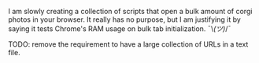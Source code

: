 I am slowly creating a collection of scripts that open a bulk amount of corgi photos in your browser.
It really has no purpose, but I am justifying it by saying it tests Chrome's RAM usage on bulk tab initialization. ¯\\_(ツ)_/¯

TODO: remove the requirement to have a large collection of URLs in a text file.